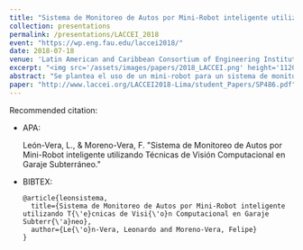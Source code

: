 ```yaml
---
title: "Sistema de Monitoreo de Autos por Mini-Robot inteligente utilizando Técnicas de Visión Computacional en Garaje Subterráneo"
collection: presentations
permalink: /presentations/LACCEI_2018
event: "https://wp.eng.fau.edu/laccei2018/"
date: 2018-07-18
venue: 'Latin American and Caribbean Consortium of Engineering Institutions (LACCEI), Lima - Peru'
excerpt: "<img src='/assets/images/papers/2018_LACCEI.png' height='1120' width='520'>"
abstract: "Se plantea el uso de un mini-robot para un sistema de monitoreo de objetos como carros, bicicletas, y objetos de tamaño considerable para un garaje subterráneo de un edificio usando algoritmos de visión computacional, deep learning para ser más específicos. Además, se implementará un sistema de localización indoor mediante el uso de tecnologías beacons que nos permita identificar el estacionamiento correspondiente a cada inquilino del edificio."
paper: "http://www.laccei.org/LACCEI2018-Lima/student_Papers/SP486.pdf"
---
```


Recommended citation:

* APA:

  León-Vera, L., & Moreno-Vera, F. &quot;Sistema de Monitoreo de Autos por Mini-Robot inteligente utilizando Técnicas de Visión Computacional en Garaje Subterráneo.&quot;

* BIBTEX:

      @article{leonsistema,
        title={Sistema de Monitoreo de Autos por Mini-Robot inteligente utilizando T{\'e}cnicas de Visi{\'o}n Computacional en Garaje Subterr{\'a}neo},
        author={Le{\'o}n-Vera, Leonardo and Moreno-Vera, Felipe}
      }
